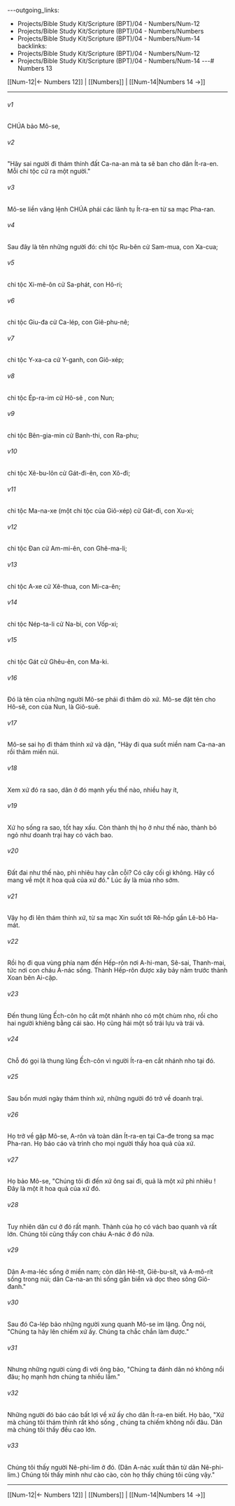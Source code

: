 ---outgoing_links:
  - Projects/Bible Study Kit/Scripture (BPT)/04 - Numbers/Num-12
  - Projects/Bible Study Kit/Scripture (BPT)/04 - Numbers/Numbers
  - Projects/Bible Study Kit/Scripture (BPT)/04 - Numbers/Num-14
backlinks:
  - Projects/Bible Study Kit/Scripture (BPT)/04 - Numbers/Num-12
  - Projects/Bible Study Kit/Scripture (BPT)/04 - Numbers/Num-14
---# Numbers 13

[[Num-12|← Numbers 12]] | [[Numbers]] | [[Num-14|Numbers 14 →]]
***



###### v1 
CHÚA bảo Mô-se, 

###### v2 
"Hãy sai người đi thám thính đất Ca-na-an mà ta sẽ ban cho dân Ít-ra-en. Mỗi chi tộc cử ra một người." 

###### v3 
Mô-se liền vâng lệnh CHÚA phái các lãnh tụ Ít-ra-en từ sa mạc Pha-ran. 

###### v4 
Sau đây là tên những người đó: chi tộc Ru-bên cử Sam-mua, con Xa-cua; 

###### v5 
chi tộc Xi-mê-ôn cử Sa-phát, con Hô-ri; 

###### v6 
chi tộc Giu-đa cử Ca-lép, con Giê-phu-nê; 

###### v7 
chi tộc Y-xa-ca cử Y-ganh, con Giô-xép; 

###### v8 
chi tộc Ép-ra-im cử Hô-sê , con Nun; 

###### v9 
chi tộc Bên-gia-min cử Banh-thi, con Ra-phu; 

###### v10 
chi tộc Xê-bu-lôn cử Gát-đi-ên, con Xô-đi; 

###### v11 
chi tộc Ma-na-xe (một chi tộc của Giô-xép) cử Gát-đi, con Xu-xi; 

###### v12 
chi tộc Đan cử Am-mi-ên, con Ghê-ma-li; 

###### v13 
chi tộc A-xe cử Xê-thua, con Mi-ca-ên; 

###### v14 
chi tộc Nép-ta-li cử Na-bi, con Vốp-xi; 

###### v15 
chi tộc Gát cử Ghêu-ên, con Ma-ki. 

###### v16 
Đó là tên của những người Mô-se phái đi thăm dò xứ. Mô-se đặt tên cho Hô-sê, con của Nun, là Giô-suê. 

###### v17 
Mô-se sai họ đi thám thính xứ và dặn, "Hãy đi qua suốt miền nam Ca-na-an rồi thăm miền núi. 

###### v18 
Xem xứ đó ra sao, dân ở đó mạnh yếu thế nào, nhiều hay ít, 

###### v19 
Xứ họ sống ra sao, tốt hay xấu. Còn thành thị họ ở như thế nào, thành bỏ ngỏ như doanh trại hay có vách bao. 

###### v20 
Đất đai như thế nào, phì nhiêu hay cằn cỗi? Có cây cối gì không. Hãy cố mang về một ít hoa quả của xứ đó." Lúc ấy là mùa nho sớm. 

###### v21 
Vậy họ đi lên thám thính xứ, từ sa mạc Xin suốt tới Rê-hốp gần Lê-bô Ha-mát. 

###### v22 
Rồi họ đi qua vùng phía nam đến Hếp-rôn nơi A-hi-man, Sê-sai, Thanh-mai, tức nơi con cháu A-nác sống. Thành Hếp-rôn được xây bảy năm trước thành Xoan bên Ai-cập. 

###### v23 
Đến thung lũng Ếch-côn họ cắt một nhánh nho có một chùm nho, rồi cho hai người khiêng bằng cái sào. Họ cũng hái một số trái lựu và trái vả. 

###### v24 
Chỗ đó gọi là thung lũng Ếch-côn vì người Ít-ra-en cắt nhánh nho tại đó. 

###### v25 
Sau bốn mươi ngày thám thính xứ, những người đó trở về doanh trại. 

###### v26 
Họ trở về gặp Mô-se, A-rôn và toàn dân Ít-ra-en tại Ca-đe trong sa mạc Pha-ran. Họ báo cáo và trình cho mọi người thấy hoa quả của xứ. 

###### v27 
Họ bảo Mô-se, "Chúng tôi đi đến xứ ông sai đi, quả là một xứ phì nhiêu ! Đây là một ít hoa quả của xứ đó. 

###### v28 
Tuy nhiên dân cư ở đó rất mạnh. Thành của họ có vách bao quanh và rất lớn. Chúng tôi cũng thấy con cháu A-nác ở đó nữa. 

###### v29 
Dân A-ma-léc sống ở miền nam; còn dân Hê-tít, Giê-bu-sít, và A-mô-rít sống trong núi; dân Ca-na-an thì sống gần biển và dọc theo sông Giô-đanh." 

###### v30 
Sau đó Ca-lép bảo những người xung quanh Mô-se im lặng. Ông nói, "Chúng ta hãy lên chiếm xứ ấy. Chúng ta chắc chắn làm được." 

###### v31 
Nhưng những người cùng đi với ông bảo, "Chúng ta đánh dân nó không nổi đâu; họ mạnh hơn chúng ta nhiều lắm." 

###### v32 
Những người đó báo cáo bất lợi về xứ ấy cho dân Ít-ra-en biết. Họ bảo, "Xứ mà chúng tôi thám thính rất khó sống , chúng ta chiếm không nổi đâu. Dân mà chúng tôi thấy đều cao lớn. 

###### v33 
Chúng tôi thấy người Nê-phi-lim ở đó. (Dân A-nác xuất thân từ dân Nê-phi-lim.) Chúng tôi thấy mình như cào cào, còn họ thấy chúng tôi cũng vậy."

***
[[Num-12|← Numbers 12]] | [[Numbers]] | [[Num-14|Numbers 14 →]]
